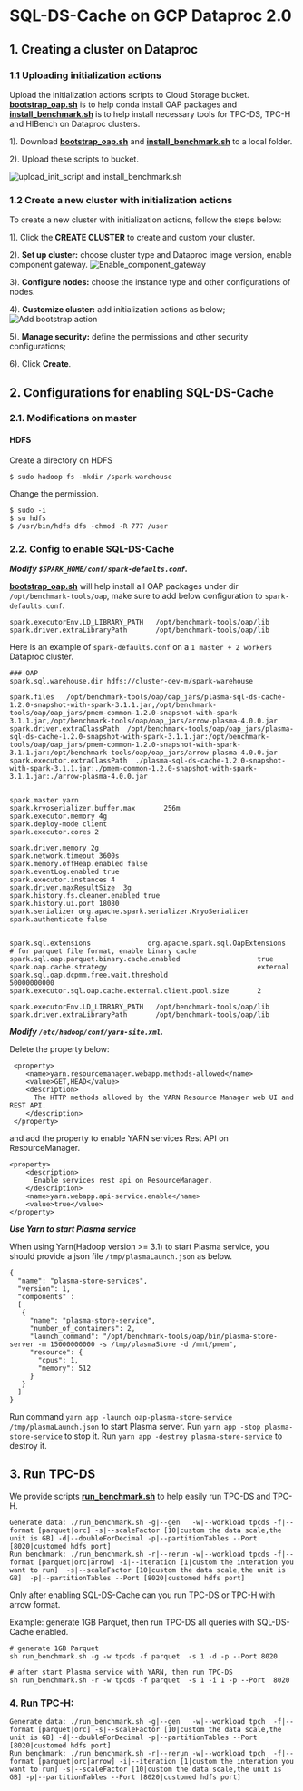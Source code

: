 # SQL-DS-Cache on GCP Dataproc 2.0

## 1. Creating a cluster on Dataproc

### 1.1 Uploading initialization actions

Upload the initialization actions scripts to Cloud Storage bucket. 
**[bootstrap_oap.sh](../integrations/oap/dataproc/bootstrap_oap.sh)** is to help conda install OAP packages and
**[install_benchmark.sh](../integrations/oap/dataproc/benchmark/install_benchmark.sh)** is to help install necessary tools for TPC-DS, TPC-H and HIBench on Dataproc clusters.
    
1). Download **[bootstrap_oap.sh](../integrations/oap/dataproc/bootstrap_oap.sh)** and **[install_benchmark.sh](../integrations/oap/dataproc/benchmark/install_benchmark.sh)** to a local folder.

2). Upload these scripts to bucket.

![upload_init_script and install_benchmark.sh](../integrations/oap/dataproc/imgs/upload_scripts_to_bucket.png)


### 1.2 Create a new cluster with initialization actions

To create a new cluster with initialization actions, follow the steps below:

1). Click the  **CREATE CLUSTER** to create and custom your cluster.

2). **Set up cluster:** choose cluster type and Dataproc image version, enable component gateway.
![Enable_component_gateway](../integrations/oap/dataproc/imgs/component_gateway.png)

3). **Configure nodes:** choose the instance type and other configurations of nodes.

4). **Customize cluster:** add initialization actions as below;
![Add bootstrap action](../integrations/oap/dataproc/imgs/add_scripts.png)

5). **Manage security:** define the permissions and other security configurations;

6). Click **Create**. 

## 2. Configurations for enabling SQL-DS-Cache

### 2.1. Modifications on master

#### HDFS

Create a directory on HDFS
```
$ sudo hadoop fs -mkdir /spark-warehouse
```
Change the permission.
```
$ sudo -i
$ su hdfs
$ /usr/bin/hdfs dfs -chmod -R 777 /user
```

### 2.2. Config to enable SQL-DS-Cache

***Modify `$SPARK_HOME/conf/spark-defaults.conf`.***

**[bootstrap_oap.sh](../integrations/oap/dataproc/bootstrap_oap.sh)** will help install all OAP packages under dir `/opt/benchmark-tools/oap`,
make sure to add below configuration to `spark-defaults.conf`.

```
spark.executorEnv.LD_LIBRARY_PATH   /opt/benchmark-tools/oap/lib
spark.driver.extraLibraryPath       /opt/benchmark-tools/oap/lib
```

Here is an example of `spark-defaults.conf` on a `1 master + 2 workers` Dataproc cluster.

```
### OAP
spark.sql.warehouse.dir hdfs://cluster-dev-m/spark-warehouse

spark.files   /opt/benchmark-tools/oap/oap_jars/plasma-sql-ds-cache-1.2.0-snapshot-with-spark-3.1.1.jar,/opt/benchmark-tools/oap/oap_jars/pmem-common-1.2.0-snapshot-with-spark-3.1.1.jar,/opt/benchmark-tools/oap/oap_jars/arrow-plasma-4.0.0.jar
spark.driver.extraClassPath  /opt/benchmark-tools/oap/oap_jars/plasma-sql-ds-cache-1.2.0-snapshot-with-spark-3.1.1.jar:/opt/benchmark-tools/oap/oap_jars/pmem-common-1.2.0-snapshot-with-spark-3.1.1.jar:/opt/benchmark-tools/oap/oap_jars/arrow-plasma-4.0.0.jar
spark.executor.extraClassPath  ./plasma-sql-ds-cache-1.2.0-snapshot-with-spark-3.1.1.jar:./pmem-common-1.2.0-snapshot-with-spark-3.1.1.jar:./arrow-plasma-4.0.0.jar


spark.master yarn
spark.kryoserializer.buffer.max       256m
spark.executor.memory 4g
spark.deploy-mode client
spark.executor.cores 2

spark.driver.memory 2g
spark.network.timeout 3600s
spark.memory.offHeap.enabled false
spark.eventLog.enabled true
spark.executor.instances 4
spark.driver.maxResultSize  3g
spark.history.fs.cleaner.enabled true
spark.history.ui.port 18080
spark.serializer org.apache.spark.serializer.KryoSerializer
spark.authenticate false


spark.sql.extensions              org.apache.spark.sql.OapExtensions
# for parquet file format, enable binary cache
spark.sql.oap.parquet.binary.cache.enabled                   true
spark.oap.cache.strategy                                     external
spark.sql.oap.dcpmm.free.wait.threshold                      50000000000
spark.executor.sql.oap.cache.external.client.pool.size       2

spark.executorEnv.LD_LIBRARY_PATH   /opt/benchmark-tools/oap/lib
spark.driver.extraLibraryPath       /opt/benchmark-tools/oap/lib
```

***Modify `/etc/hadoop/conf/yarn-site.xml`.***

Delete the property below:

```
 <property>
    <name>yarn.resourcemanager.webapp.methods-allowed</name>
    <value>GET,HEAD</value>
    <description>
      The HTTP methods allowed by the YARN Resource Manager web UI and REST API.
    </description>
 </property>
```
and add the property to enable YARN services Rest API on ResourceManager.

```
<property>
    <description>
      Enable services rest api on ResourceManager.
    </description>
    <name>yarn.webapp.api-service.enable</name>
    <value>true</value>
</property>
```

***Use Yarn to start Plasma service***

When using Yarn(Hadoop version >= 3.1) to start Plasma service, you should provide a json file `/tmp/plasmaLaunch.json` as below.

```
{
  "name": "plasma-store-services",
  "version": 1,
  "components" :
  [
   {
     "name": "plasma-store-service",
     "number_of_containers": 2,
     "launch_command": "/opt/benchmark-tools/oap/bin/plasma-store-server -m 15000000000 -s /tmp/plasmaStore -d /mnt/pmem",
     "resource": {
       "cpus": 1,
       "memory": 512
     }
   }
  ]
}

```
Run command `yarn app -launch oap-plasma-store-service /tmp/plasmaLaunch.json` to start Plasma server.
Run `yarn app -stop plasma-store-service` to stop it.
Run `yarn app -destroy plasma-store-service` to destroy it.



## 3. Run TPC-DS

We provide scripts **[run_benchmark.sh](../integrations/oap/dataproc/benchmark/run_benchmark.sh)** to help easily run TPC-DS and TPC-H.

```
Generate data: ./run_benchmark.sh -g|--gen   -w|--workload tpcds -f|--format [parquet|orc] -s|--scaleFactor [10|custom the data scale,the unit is GB] -d|--doubleForDecimal -p|--partitionTables --Port [8020|customed hdfs port]   
Run benchmark: ./run_benchmark.sh -r|--rerun -w|--workload tpcds -f|--format [parquet|orc|arrow] -i|--iteration [1|custom the interation you want to run]  -s|--scaleFactor [10|custom the data scale,the unit is GB]  -p|--partitionTables --Port [8020|customed hdfs port]   
```

Only after enabling SQL-DS-Cache can you run TPC-DS or TPC-H with arrow format.

Example: generate 1GB Parquet, then run TPC-DS all queries with SQL-DS-Cache enabled.

```
# generate 1GB Parquet 
sh run_benchmark.sh -g -w tpcds -f parquet  -s 1 -d -p --Port 8020

# after start Plasma service with YARN, then run TPC-DS
sh run_benchmark.sh -r -w tpcds -f parquet  -s 1 -i 1 -p --Port  8020

```

### 4. Run TPC-H:  
```
Generate data: ./run_benchmark.sh -g|--gen   -w|--workload tpch  -f|--format [parquet|orc] -s|--scaleFactor [10|custom the data scale,the unit is GB] -d|--doubleForDecimal -p|--partitionTables --Port [8020|customed hdfs port]  
Run benchmark: ./run_benchmark.sh -r|--rerun -w|--workload tpch  -f|--format [parquet|orc|arrow] -i|--iteration [1|custom the interation you want to run] -s|--scaleFactor [10|custom the data scale,the unit is GB] -p|--partitionTables --Port [8020|customed hdfs port] 
``` 
